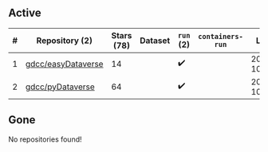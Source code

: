 ## Active
| # | Repository (2) | Stars (78) | Dataset | `run` (2) | `containers-run` | Last Modified |
| --- | --- | --- | --- | --- | --- | --- |
| 1 | [gdcc/easyDataverse](https://github.com/gdcc/easyDataverse) | 14 |  | :heavy_check_mark: |  | 2024-08-15 10:55:49+00:00 |
| 2 | [gdcc/pyDataverse](https://github.com/gdcc/pyDataverse) | 64 |  | :heavy_check_mark: |  | 2024-08-22 10:37:51+00:00 |

## Gone
No repositories found!

